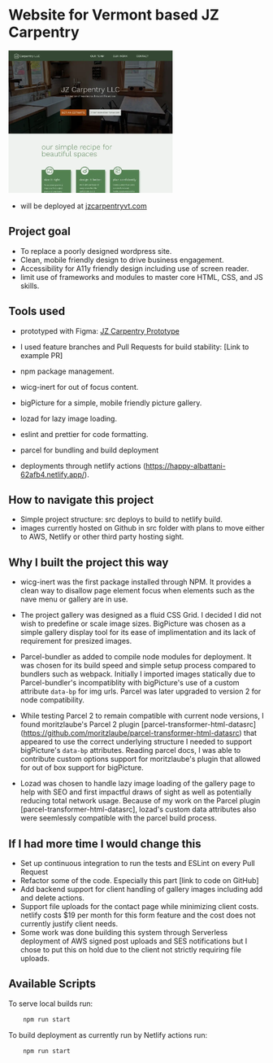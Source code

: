 # Website for Vermont based JZ Carpentry

<div align="left" margin="10rem">
<img src="./readme_prototype.webp" alt="figma design screenshot" height="280">
</div>

- will be deployed at [jzcarpentryvt.com](https://jzcarpentryvt.com)

## Project goal

- To replace a poorly designed wordpress site.
- Clean, mobile friendly design to drive business engagement.
- Accessibility for A11y friendly design including use of screen reader.
- limit use of frameworks and modules to master core HTML, CSS, and JS skills.

## Tools used

- prototyped with Figma: [JZ Carpentry Prototype](https://www.figma.com/file/ETWAvlJzF8x60tOen8LSKq/JZ-carpentry?node-id=496%3A170)

- I used feature branches and Pull Requests for build stability: [Link to example PR]
- npm package management.
- wicg-inert for out of focus content.
- bigPicture for a simple, mobile friendly picture gallery.
- lozad for lazy image loading.
- eslint and prettier for code formatting.
- parcel for bundling and build deployment
- deployments through netlify actions (https://happy-albattani-62afb4.netlify.app/).

## How to navigate this project

- Simple project structure: src deploys to build to netlify build.
- images currently hosted on Github in src folder with plans to move either to AWS, Netlify or other third party hosting sight.

## Why I built the project this way

- wicg-inert was the first package installed through NPM. It provides a clean way to disallow page element focus when elements such as the nave menu or gallery are in use.

- The project gallery was designed as a fluid CSS Grid. I decided I did not wish to predefine or scale image sizes. BigPicture was chosen as a simple gallery display tool for its ease of implimentation and its lack of requirement for presized images.

- Parcel-bundler as added to compile node modules for deployment. It was chosen for its build speed and simple setup process compared to bundlers such as webpack. Initially I imported images statically due to Parcel-bundler's incompatiblity with bigPicture's use of a custom attribute `data-bp` for img urls. Parcel was later upgraded to version 2 for node compatibility.

- While testing Parcel 2 to remain compatible with current node versions, I found moritzlaube's Parcel 2 plugin [parcel-transformer-html-datasrc] (https://github.com/moritzlaube/parcel-transformer-html-datasrc) that appeared to use the correct underlying structure I needed to support bigPicture's `data-bp` attributes. Reading parcel docs, I was able to contribute custom options support for moritzlaube's plugin that allowed for out of box support for bigPicture.

- Lozad was chosen to handle lazy image loading of the gallery page to help with SEO and first impactful draws of sight as well as potentially reducing total network usage. Because of my work on the Parcel plugin [parcel-transformer-html-datasrc], lozad's custom data attributes also were seemlessly compatible with the parcel build process.

<!-- - Testing is an essential part of production applications. Testing Library is the go-to library in the
  React community. I covered the essential features of the app with tests. -->

## If I had more time I would change this

- Set up continuous integration to run the tests and ESLint on every Pull Request
- Refactor some of the code. Especially this part [link to code on GitHub]
- Add backend support for client handling of gallery images including add and delete actions.
- Support file uploads for the contact page while minimizing client costs. netlify costs $19 per month for this form feature and the cost does not currently justify client needs.
- Some work was done building this system through Serverless deployment of AWS signed post uploads and SES notifications but I chose to put this on hold due to the client not strictly requiring file uploads.

## Available Scripts

To serve local builds run:

```bash
    npm run start
```

To build deployment as currently run by Netlify actions run:

```bash
    npm run start
```
